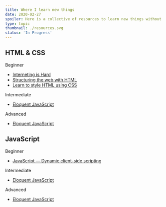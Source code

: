 ```yaml
---
title: Where I learn new things
date: 2020-02-27
spoiler: Here is a collective of resources to learn new things without a dime.
type: topic
thumbnail: ./resources.svg
status: 'In Progress'
---
```


## HTML & CSS
<div class="d-grid col-s-1 col-m-3 gap-s-16 gap-m-32">
<div>
  <div class="box-title">Beginner</div>
  <div class="text-box list-box">

  + [Interneting is Hard](https://internetingishard.com/)
  + [Structuring the web with HTML](https://developer.mozilla.org/en-US/docs/Learn/HTML)
  + [Learn to style HTML using CSS](https://developer.mozilla.org/en-US/docs/Learn/CSS)

  </div>
</div>
<div>
  <div class="box-title">Intermediate</div>
  <div class="text-box list-box">

  + [Eloquent JavaScript](https://eloquentjavascript.net/)

  </div>
</div>
<div>
  <div class="box-title">Advanced</div>
  <div class="text-box list-box">

  + [Eloquent JavaScript](https://eloquentjavascript.net/)

  </div>
</div>
</div>

## JavaScript
<div class="d-grid col-s-1 col-m-3 gap-s-16 gap-m-32">
<div>
  <div class="box-title">Beginner</div>
  <div class="text-box list-box">

  + [JavaScript — Dynamic client-side scripting](https://developer.mozilla.org/en-US/docs/Learn/JavaScript)

  </div>
</div>
<div>
  <div class="box-title">Intermediate</div>
  <div class="text-box list-box">

  + [Eloquent JavaScript](https://eloquentjavascript.net/)

  </div>
</div>
<div>
  <div class="box-title">Advanced</div>
  <div class="text-box list-box">

  + [Eloquent JavaScript](https://eloquentjavascript.net/)

  </div>
</div>
</div>
